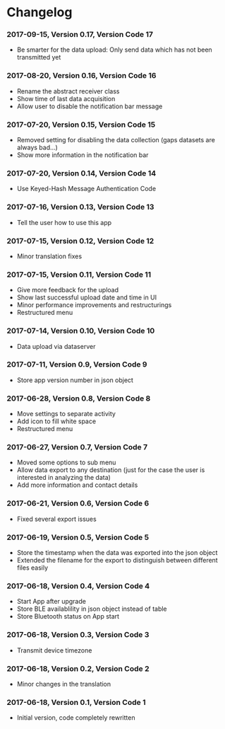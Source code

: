 Changelog
=========

### 2017-09-15, Version 0.17, Version Code 17

- Be smarter for the data upload: Only send data which has not been transmitted
  yet

### 2017-08-20, Version 0.16, Version Code 16

- Rename the abstract receiver class
- Show time of last data acquisition
- Allow user to disable the notification bar message

### 2017-07-20, Version 0.15, Version Code 15

- Removed setting for disabling the data collection (gaps datasets are always bad...)
- Show more information in the notification bar

### 2017-07-20, Version 0.14, Version Code 14

- Use Keyed-Hash Message Authentication Code

### 2017-07-16, Version 0.13, Version Code 13

- Tell the user how to use this app

### 2017-07-15, Version 0.12, Version Code 12

- Minor translation fixes

### 2017-07-15, Version 0.11, Version Code 11

- Give more feedback for the upload
- Show last successful upload date and time in UI
- Minor performance improvements and restructurings
- Restructured menu

### 2017-07-14, Version 0.10, Version Code 10

- Data upload via dataserver

### 2017-07-11, Version 0.9, Version Code 9

- Store app version number in json object

### 2017-06-28, Version 0.8, Version Code 8

- Move settings to separate activity
- Add icon to fill white space
- Restructured menu

### 2017-06-27, Version 0.7, Version Code 7

- Moved some options to sub menu
- Allow data export to any destination (just for the case the user is
  interested in analyzing the data)
- Add more information and contact details

### 2017-06-21, Version 0.6, Version Code 6

- Fixed several export issues

### 2017-06-19, Version 0.5, Version Code 5

- Store the timestamp when the data was exported into the json object
- Extended the filename for the export to distinguish between different files easily

### 2017-06-18, Version 0.4, Version Code 4

- Start App after upgrade
- Store BLE availablility in json object instead of table
- Store Bluetooth status on App start

### 2017-06-18, Version 0.3, Version Code 3

- Transmit device timezone

### 2017-06-18, Version 0.2, Version Code 2

- Minor changes in the translation

### 2017-06-18, Version 0.1, Version Code 1

- Initial version, code completely rewritten
